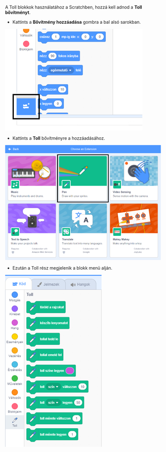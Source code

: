 A Toll blokkok használatához a Scratchben, hozzá kell adnod a **Toll bővítményt**.

+ Kattints a **Bővítmény hozzáadása** gombra a bal alsó sarokban.

![bővítmény gomb hozzáadása kiemelve](images/add-extension-annotated.png)

+ Kattints a **Toll** bővítményre a hozzáadásához.

![a toll bővítmény kiemelve](images/click-pen-annotated.png)

+ Ezután a Toll rész megjelenik a blokk menü alján.

![toll bővítmény blokkok](images/pen-extension-blocks.png)